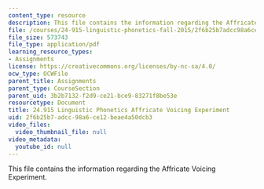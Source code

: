 ```yaml
---
content_type: resource
description: This file contains the information regarding the Affricate Voicing Experiment.
file: /courses/24-915-linguistic-phonetics-fall-2015/2f6b25b7adcc98a6ce12beae4a50dcb3_MIT24_915F15_Assignment6.pdf
file_size: 573743
file_type: application/pdf
learning_resource_types:
- Assignments
license: https://creativecommons.org/licenses/by-nc-sa/4.0/
ocw_type: OCWFile
parent_title: Assignments
parent_type: CourseSection
parent_uid: 3b2b7132-f2d9-ce21-bce9-83271f8be53e
resourcetype: Document
title: 24.915 Linguistic Phonetics Affricate Voicing Experiment
uid: 2f6b25b7-adcc-98a6-ce12-beae4a50dcb3
video_files:
  video_thumbnail_file: null
video_metadata:
  youtube_id: null
---
```

This file contains the information regarding the Affricate Voicing Experiment.